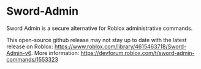 # Sword-Admin
Sword Admin is a secure alternative for Roblox administrative commands.

This open-source github release may not stay up to date with the latest release on Roblox: https://www.roblox.com/library/4615463718/Sword-Admin-v6.
More information: https://devforum.roblox.com/t/sword-admin-commands/1553323
